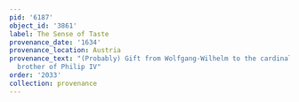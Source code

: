 ```yaml
---
pid: '6187'
object_id: '3861'
label: The Sense of Taste
provenance_date: '1634'
provenance_location: Austria
provenance_text: "(Probably) Gift from Wolfgang-Wilhelm to the cardinal-infante Ferdinand,
  brother of Philip IV"
order: '2033'
collection: provenance
---
```

